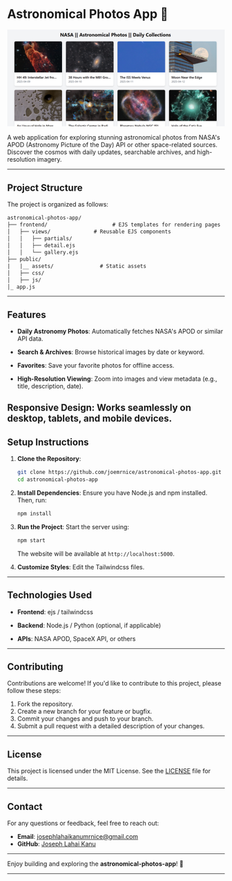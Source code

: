 # Astronomical Photos App :milky_way:

![Banner Image](./frontend/public/nasaphotos.png)

A web application for exploring stunning astronomical photos from NASA's APOD (Astronomy Picture of the Day) API or other space-related sources. Discover the cosmos with daily updates, searchable archives, and high-resolution imagery.

---

## Project Structure

The project is organized as follows:

```
astronomical-photos-app/
├── frontend/                     # EJS templates for rendering pages
│   ├── views/              # Reusable EJS components
│   │   ├── partials/           
│   │   ├── detail.ejs         
│   │   └── gallery.ejs 
├── public/
|   |__ assets/               # Static assets
│   ├── css/                
│   ├── js/                
│_ app.js
```

---

## Features

- **Daily Astronomy Photos**: Automatically fetches NASA's APOD or similar API data.

- **Search & Archives**: Browse historical images by date or keyword.

- **Favorites**: Save your favorite photos for offline access.

- **High-Resolution Viewing**: Zoom into images and view metadata (e.g., title, description, date).

Responsive Design: Works seamlessly on desktop, tablets, and mobile devices.
---

## Setup Instructions

1. **Clone the Repository**:

   ```bash
   git clone https://github.com/joemrnice/astronomical-photos-app.git
   cd astronomical-photos-app
   ```

2. **Install Dependencies**:
   Ensure you have Node.js and npm installed. Then, run:

   ```bash
   npm install
   ```

3. **Run the Project**:
   Start the server using:

   ```bash
   npm start
   ```

   The website will be available at `http://localhost:5000`.

4. **Customize Styles**:
   Edit the Tailwindcss files.

---

## Technologies Used

- **Frontend**: ejs / tailwindcss 

- **Backend**: Node.js / Python (optional, if applicable)

- **APIs**: NASA APOD, SpaceX API, or others

---

## Contributing

Contributions are welcome! If you'd like to contribute to this project, please follow these steps:

1. Fork the repository.
2. Create a new branch for your feature or bugfix.
3. Commit your changes and push to your branch.
4. Submit a pull request with a detailed description of your changes.

---

## License

This project is licensed under the MIT License. See the [LICENSE](LICENSE) file for details.

---

## Contact

For any questions or feedback, feel free to reach out:

- **Email**: josephlahaikanumrnice@gmail.com
- **GitHub**: [Joseph Lahai Kanu](https://github.com/joemrnice)

---

Enjoy building and exploring the **astronomical-photos-app**! 🚀

---
